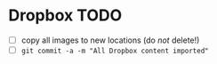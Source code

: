 # Dropbox TODO
- [ ] copy all images to new locations (do _not_ delete!)
- [ ] `git commit -a -m "All Dropbox content imported"`